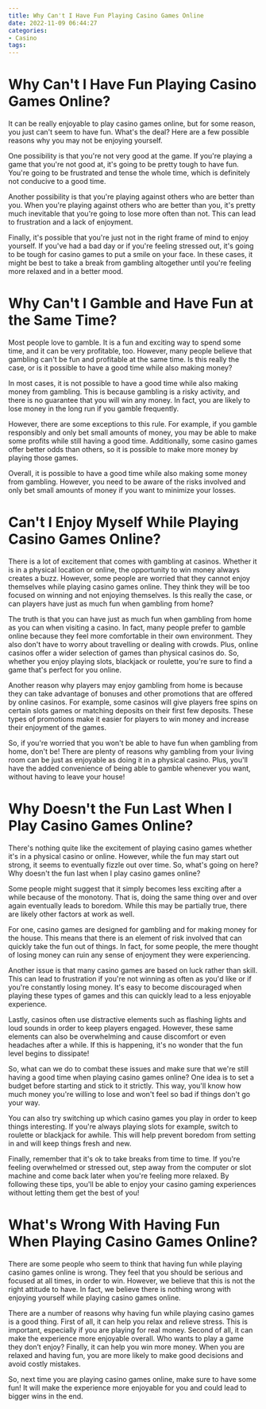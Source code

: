 ```yaml
---
title: Why Can't I Have Fun Playing Casino Games Online
date: 2022-11-09 06:44:27
categories:
- Casino
tags:
---
```



# Why Can't I Have Fun Playing Casino Games Online?

It can be really enjoyable to play casino games online, but for some reason, you just can't seem to have fun. What's the deal? Here are a few possible reasons why you may not be enjoying yourself.

One possibility is that you're not very good at the game. If you're playing a game that you're not good at, it's going to be pretty tough to have fun. You're going to be frustrated and tense the whole time, which is definitely not conducive to a good time.

Another possibility is that you're playing against others who are better than you. When you're playing against others who are better than you, it's pretty much inevitable that you're going to lose more often than not. This can lead to frustration and a lack of enjoyment.

Finally, it's possible that you're just not in the right frame of mind to enjoy yourself. If you've had a bad day or if you're feeling stressed out, it's going to be tough for casino games to put a smile on your face. In these cases, it might be best to take a break from gambling altogether until you're feeling more relaxed and in a better mood.

# Why Can't I Gamble and Have Fun at the Same Time?

Most people love to gamble. It is a fun and exciting way to spend some time, and it can be very profitable, too. However, many people believe that gambling can't be fun and profitable at the same time. Is this really the case, or is it possible to have a good time while also making money?

In most cases, it is not possible to have a good time while also making money from gambling. This is because gambling is a risky activity, and there is no guarantee that you will win any money. In fact, you are likely to lose money in the long run if you gamble frequently.

However, there are some exceptions to this rule. For example, if you gamble responsibly and only bet small amounts of money, you may be able to make some profits while still having a good time. Additionally, some casino games offer better odds than others, so it is possible to make more money by playing those games.

Overall, it is possible to have a good time while also making some money from gambling. However, you need to be aware of the risks involved and only bet small amounts of money if you want to minimize your losses.

# Can't I Enjoy Myself While Playing Casino Games Online?

There is a lot of excitement that comes with gambling at casinos. Whether it is in a physical location or online, the opportunity to win money always creates a buzz. However, some people are worried that they cannot enjoy themselves while playing casino games online. They think they will be too focused on winning and not enjoying themselves. Is this really the case, or can players have just as much fun when gambling from home?

The truth is that you can have just as much fun when gambling from home as you can when visiting a casino. In fact, many people prefer to gamble online because they feel more comfortable in their own environment. They also don't have to worry about travelling or dealing with crowds. Plus, online casinos offer a wider selection of games than physical casinos do. So, whether you enjoy playing slots, blackjack or roulette, you're sure to find a game that's perfect for you online.

Another reason why players may enjoy gambling from home is because they can take advantage of bonuses and other promotions that are offered by online casinos. For example, some casinos will give players free spins on certain slots games or matching deposits on their first few deposits. These types of promotions make it easier for players to win money and increase their enjoyment of the games.

So, if you're worried that you won't be able to have fun when gambling from home, don't be! There are plenty of reasons why gambling from your living room can be just as enjoyable as doing it in a physical casino. Plus, you'll have the added convenience of being able to gamble whenever you want, without having to leave your house!

# Why Doesn't the Fun Last When I Play Casino Games Online?

There's nothing quite like the excitement of playing casino games whether it's in a physical casino or online. However, while the fun may start out strong, it seems to eventually fizzle out over time. So, what's going on here? Why doesn't the fun last when I play casino games online?

Some people might suggest that it simply becomes less exciting after a while because of the monotony. That is, doing the same thing over and over again eventually leads to boredom. While this may be partially true, there are likely other factors at work as well.

For one, casino games are designed for gambling and for making money for the house. This means that there is an element of risk involved that can quickly take the fun out of things. In fact, for some people, the mere thought of losing money can ruin any sense of enjoyment they were experiencing.

Another issue is that many casino games are based on luck rather than skill. This can lead to frustration if you're not winning as often as you'd like or if you're constantly losing money. It's easy to become discouraged when playing these types of games and this can quickly lead to a less enjoyable experience.

Lastly, casinos often use distractive elements such as flashing lights and loud sounds in order to keep players engaged. However, these same elements can also be overwhelming and cause discomfort or even headaches after a while. If this is happening, it's no wonder that the fun level begins to dissipate!

So, what can we do to combat these issues and make sure that we're still having a good time when playing casino games online? One idea is to set a budget before starting and stick to it strictly. This way, you'll know how much money you're willing to lose and won't feel so bad if things don't go your way.

You can also try switching up which casino games you play in order to keep things interesting. If you're always playing slots for example, switch to roulette or blackjack for awhile. This will help prevent boredom from setting in and will keep things fresh and new.

Finally, remember that it's ok to take breaks from time to time. If you're feeling overwhelmed or stressed out, step away from the computer or slot machine and come back later when you're feeling more relaxed. By following these tips, you'll be able to enjoy your casino gaming experiences without letting them get the best of you!

# What's Wrong With Having Fun When Playing Casino Games Online?

There are some people who seem to think that having fun while playing casino games online is wrong. They feel that you should be serious and focused at all times, in order to win. However, we believe that this is not the right attitude to have. In fact, we believe there is nothing wrong with enjoying yourself while playing casino games online.

There are a number of reasons why having fun while playing casino games is a good thing. First of all, it can help you relax and relieve stress. This is important, especially if you are playing for real money. Second of all, it can make the experience more enjoyable overall. Who wants to play a game they don’t enjoy? Finally, it can help you win more money. When you are relaxed and having fun, you are more likely to make good decisions and avoid costly mistakes.

So, next time you are playing casino games online, make sure to have some fun! It will make the experience more enjoyable for you and could lead to bigger wins in the end.
